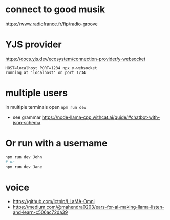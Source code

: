 # connect to good musik

https://www.radiofrance.fr/fip/radio-groove

# YJS provider
https://docs.yjs.dev/ecosystem/connection-provider/y-websocket

```
HOST=localhost PORT=1234 npx y-websocket
running at 'localhost' on port 1234

```

# multiple users
in multiple terminals open ```npm run dev```
- see grammar https://node-llama-cpp.withcat.ai/guide/#chatbot-with-json-schema


# Or run with a username
```bash
npm run dev John
# or 
npm run dev Jane
```

# voice 
- https://github.com/ictnlp/LLaMA-Omni
- https://medium.com/@mahendra0203/ears-for-ai-making-llama-listen-and-learn-c506ac72da39